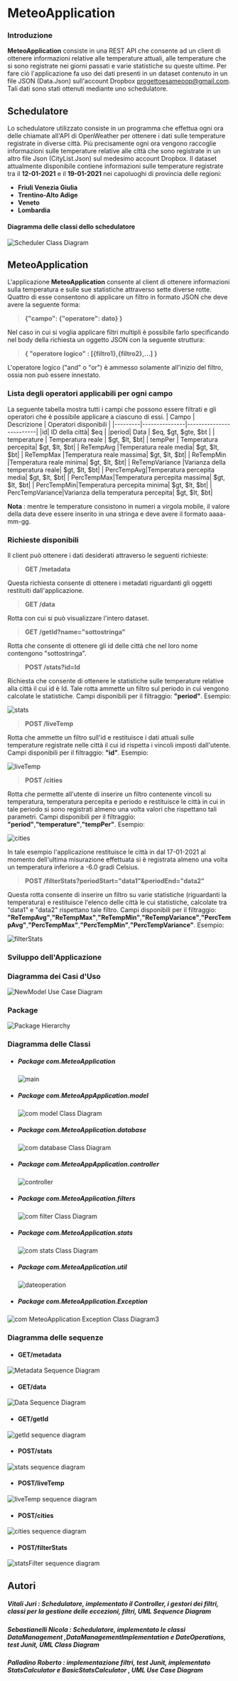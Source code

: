 # **MeteoApplication**

### **Introduzione**
**MeteoApplication** consiste in una REST API che consente ad un client di ottenere informazioni relative alle temperature attuali, alle temperature che si sono registrate nei giorni passati e varie statistiche su queste ultime. Per fare ciò l'applicazione fa uso dei dati presenti in un dataset contenuto in un file JSON (Data.Json) sull'account Dropbox progettoesameoop@gmail.com. Tali dati sono stati ottenuti mediante uno schedulatore.
## **Schedulatore**
Lo schedulatore utilizzato consiste in un programma che effettua ogni ora delle chiamate all'API di OpenWeather per ottenere i dati sulle temperature registrate in diverse città. Più precisamente ogni ora vengono raccoglie informazioni sulle temperature relative alle città che sono registrate in un altro file Json (CityList.Json) sul medesimo account Dropbox.
Il dataset attualmente disponibile contiene informazioni sulle temperature registrate tra il **12-01-2021** e il **19-01-2021** nei capoluoghi di provincia delle regioni:
- **Friuli Venezia Giulia**
- **Trentino-Alto Adige**
- **Veneto**
- **Lombardia**

#### Diagramma delle classi dello schedulatore

![Scheduler Class Diagram](https://user-images.githubusercontent.com/75090467/105213502-118e1400-5b4f-11eb-8806-a2a5e11a6840.jpg)

## **MeteoApplication**
L'applicazione **MeteoApplication** consente al client di ottenere informazioni sulla temperatura e sulle sue statistiche attraverso sette diverse rotte. 
Quattro di esse consentono di applicare un filtro in formato JSON che deve avere la seguente forma:

>__{"campo": {"operatore": dato} }__

Nel caso in cui si voglia applicare filtri multipli è possibile farlo specificando nel body della richiesta un oggetto JSON con la seguente struttura:

  >__{ "operatore logico" : [{filtro1},{filtro2},...] }__

L'operatore logico ("and" o "or") è ammesso solamente all'inizio del filtro, ossia non può essere innestato.

### **Lista degli operatori applicabili per ogni campo**
La seguente tabella mostra tutti i campi che possono essere filtrati e gli operatori che è possibile applicare a ciascuno di essi. 
|  Campo  |  Descrizione  |  Operatori disponibili  |
|---------|---------------|-------------------------|
|id| ID della città|  $eq |
|period| Data | $eq, $gt, $gte, $bt |
| temperature | Temperatura reale | $gt, $lt, $bt|
| tempPer | Temperatura percepita| $gt, $lt, $bt|
| ReTempAvg |Temperatura reale media| $gt, $lt, $bt|
| ReTempMax |Temperatura reale massima| $gt, $lt, $bt|
| ReTempMin |Temperatura reale minima| $gt, $lt, $bt|
| ReTempVariance |Varianza della temperatura reale| $gt, $lt, $bt|
| PercTempAvg|Temperatura percepita media| $gt, $lt, $bt|
| PercTempMax|Temperatura percepita massima| $gt, $lt, $bt|
| PercTempMin|Temperatura percepita minima| $gt, $lt, $bt|
| PercTempVariance|Varianza della temperatura percepita| $gt, $lt, $bt|

__Nota__ : mentre le temperature consistono in numeri a virgola mobile, il valore della data deve essere inserito in una stringa e deve avere il formato aaaa-mm-gg.

### **Richieste disponibili**
Il client può ottenere i dati desiderati attraverso le seguenti richieste:
> **GET /metadata**

Questa richiesta consente di ottenere i metadati riguardanti gli oggetti restituiti dall'applicazione.

> **GET /data**

Rotta con cui si può visualizzare l'intero dataset.

> **GET /getId?name="sottostringa"**

Rotta che consente di ottenere gli id delle città che nel loro nome contengono "sottostringa".

> **POST /stats?id=Id**

Richiesta che consente di ottenere le statistiche sulle temperature relative alla città il cui id è Id. Tale rotta ammette un filtro sul periodo in cui vengono calcolate le statistiche.
Campi disponibili per il filtraggio: **"period"**.
Esempio:

![stats](https://user-images.githubusercontent.com/75083712/105420791-48445700-5c41-11eb-9ba4-cb497ad57770.jpg)

> **POST /liveTemp**

Rotta che ammette un filtro sull'id e restituisce i dati attuali sulle temperature registrate nelle città il cui id rispetta i vincoli imposti dall'utente.
Campi disponibili per il filtraggio: **"id"**.
Esempio:

![liveTemp](https://user-images.githubusercontent.com/75083712/105420797-4aa6b100-5c41-11eb-8a26-a805af6c7630.jpg)

> **POST /cities** 

Rotta che permette all'utente di inserire un filtro contenente vincoli su temperatura, temperatura percepita e periodo e restituisce le città in cui in tale periodo si sono registrati almeno una volta valori che rispettano tali parametri.
Campi disponibili per il filtraggio: **"period"**,**"temperature"**,**"tempPer"**.
Esempio:

![cities](https://user-images.githubusercontent.com/75083712/105420814-5003fb80-5c41-11eb-8622-d94fabfffd75.jpg)

In tale esempio l'applicazione restituisce le città in dal 17-01-2021 al momento dell'ultima misurazione effettuata si è registrata almeno una volta un temperatura inferiore a -6.0 gradi Celsius.

> **POST /filterStats?periodStart="data1"&periodEnd="data2"**

Questa rotta consente di inserire un filtro su varie statistiche (riguardanti la temperatura) e restituisce l'elenco delle città le cui statistiche, calcolate tra "data1" e "data2" rispettano tale filtro.
Campi disponibili per il filtraggio: **"ReTempAvg"**,**"ReTempMax"**,**"ReTempMin"**,**"ReTempVariance"**,**"PercTempAvg"**,**"PercTempMax"**,**"PercTempMin"**,**"PercTempVariance"**.
Esempio:

![filterStats](https://user-images.githubusercontent.com/75083712/105420818-51cdbf00-5c41-11eb-91ed-0f6b2300c1ff.jpg)

### **Sviluppo dell'Applicazione**
### Diagramma dei Casi d'Uso
![NewModel Use Case Diagram](https://user-images.githubusercontent.com/75090467/105073349-3e76f400-5a87-11eb-8e7a-d636d19c8b9f.jpg)

### Package
![Package Hierarchy](https://user-images.githubusercontent.com/75090467/105076468-623c3900-5a8b-11eb-9f51-5ba25a6ad193.jpg)

### Diagramma delle Classi
* ##### Package com.MeteoApplication
    ![main](https://user-images.githubusercontent.com/75090467/105213765-65006200-5b4f-11eb-853a-3154dda9b7f1.PNG)

* ##### Package com.MeteoAppApplication.model
     ![com model Class Diagram](https://user-images.githubusercontent.com/75090467/105073730-b9400f00-5a87-11eb-9121-c7366467b537.jpg)

* ##### Package com.MeteoApplication.database
    ![com database Class Diagram](https://user-images.githubusercontent.com/75090467/105074753-17212680-5a89-11eb-9982-83fee4ef00fb.jpg)

* ##### Package com.MeteoAppApplication.controller
    ![controller](https://user-images.githubusercontent.com/75090467/105213032-75fca380-5b4e-11eb-9b0d-b68703219865.PNG)

* ##### Package com.MeteoApplication.filters
    ![com filter Class Diagram](https://user-images.githubusercontent.com/75090467/105073010-bf81bb80-5a86-11eb-99cc-41d8e33bd24e.jpg)

* ##### Package com.MeteoApplication.stats
    ![com stats Class Diagram](https://user-images.githubusercontent.com/75090467/105208114-9e819f00-5b48-11eb-8ecc-b2034ca2363d.jpg)

* ##### Package com.MeteoApplication.util
    ![dateoperation](https://user-images.githubusercontent.com/75090467/105212673-0c7c9500-5b4e-11eb-972c-a1b4ed46e6b3.PNG)

* ##### Package com.MeteoApplication.Exception
![com MeteoApplication Exception Class Diagram3](https://user-images.githubusercontent.com/75090467/105078753-be548c80-5a8e-11eb-9674-077dfeab4b34.jpg)

### Diagramma delle sequenze

* #### GET/metadata
![Metadata Sequence Diagram](https://user-images.githubusercontent.com/75083712/105418371-4e383900-5c3d-11eb-8e01-63fc1f7ac770.jpg)

* #### GET/data
![Data Sequence Diagram](https://user-images.githubusercontent.com/75083712/105418443-7162e880-5c3d-11eb-9b7e-0c61402778ae.jpg)

* #### GET/getId
![getId sequence diagram](https://user-images.githubusercontent.com/75083712/105418479-7fb10480-5c3d-11eb-906d-c4a61d0e4e80.jpg)

* #### POST/stats
![stats sequence diagram](https://user-images.githubusercontent.com/75083712/105418512-8b043000-5c3d-11eb-9ce0-e8974619b431.jpg)

* #### POST/liveTemp
![liveTemp sequence diagram](https://user-images.githubusercontent.com/75083712/105418584-a8d19500-5c3d-11eb-804b-8668443d762b.jpg)

* #### POST/cities
![cities sequence diagram](https://user-images.githubusercontent.com/75083712/105418617-b71fb100-5c3d-11eb-8bdf-e6e52b5deec4.jpg)

* #### POST/filterStats
![statsFilter sequence diagram](https://user-images.githubusercontent.com/75083712/105418720-e0404180-5c3d-11eb-8810-7d3222bad38d.jpg)

## Autori
##### Vitali Juri : Schedulatore, implementato il Controller, i gestori dei filtri, classi per la gestione delle eccezioni, filtri, UML Sequence Diagram
##### Sebastianelli Nicola : Schedulatore, implementato le classi DataManagement ,DataManagementImplementation e DateOperations, test Junit, UML Class Diagram
##### Palladino Roberto : implementazione filtri, test Junit, implementato StatsCalculator e BasicStatsCalculator , UML Use Case Diagram
